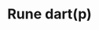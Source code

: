---
layout: item
title: Rune dart(p)
item-id: 817
datatable: true
id: 817
name: "Rune dart(p)"
members: true
lowalch: 140
highalch: 210
examine: "A deadly poisoned dart with a rune tip."
monsters:
  - id: 272
    name: "Iron dragon"
    members: true
    combat_level: 189
    wiki_url: "https://oldschool.runescape.wiki/w/Iron_dragon#Normal"
    drops:
      - quantity: "9"
        rarity: 0.0546875
    image: "https://oldschool.runescape.wiki/images/4/41/Iron_dragon.png?5b7f9"
  - id: 2919
    name: "Mithril dragon"
    members: true
    combat_level: 304
    wiki_url: "https://oldschool.runescape.wiki/w/Mithril_dragon"
    drops:
      - quantity: "14"
        rarity: 0.0546875
    image: "https://oldschool.runescape.wiki/images/9/94/Mithril_dragon.png?956ac"
  - id: 7254
    name: "Iron dragon"
    members: true
    combat_level: 215
    wiki_url: "https://oldschool.runescape.wiki/w/Iron_dragon#Catacombs_of_Kourend"
    drops:
      - quantity: "9"
        rarity: 0.0546875
    image: "https://oldschool.runescape.wiki/images/4/41/Iron_dragon.png?5b7f9"
  - id: 7255
    name: "Steel dragon"
    members: true
    combat_level: 274
    wiki_url: "https://oldschool.runescape.wiki/w/Steel_dragon#Catacombs_of_Kourend"
    drops:
      - quantity: "12"
        rarity: 0.0546875
    image: "https://oldschool.runescape.wiki/images/0/0b/Steel_dragon.png?dd42e"
---